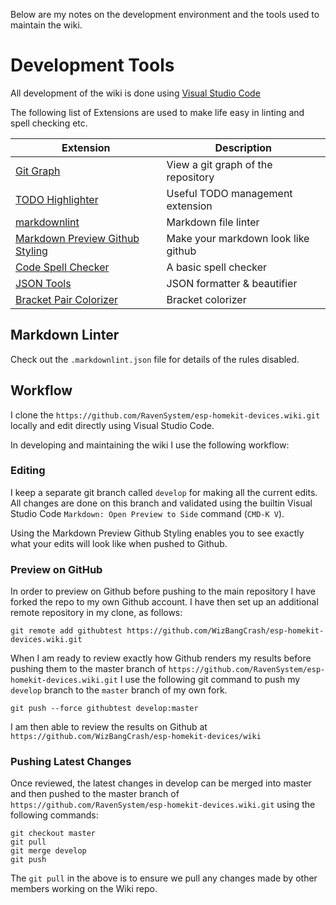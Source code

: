 Below are my notes on the development environment and the tools used to
maintain the wiki.

# Development Tools

All development of the wiki is done using [Visual Studio Code](https://code.visualstudio.com)

The following list of Extensions are used to make life easy in linting and
spell checking etc.

| Extension | Description |
|-----------|-------------|
| [Git Graph](https://marketplace.visualstudio.com/items?itemName=mhutchie.git-graph) | View a git graph of the repository
| [TODO Highlighter](https://marketplace.visualstudio.com/items?itemName=wayou.vscode-todo-highlight) | Useful TODO management extension
| [markdownlint](https://marketplace.visualstudio.com/items?itemName=DavidAnson.vscode-markdownlint) | Markdown file linter
| [Markdown Preview Github Styling](https://marketplace.visualstudio.com/items?itemName=bierner.markdown-preview-github-styles) | Make your markdown look like github
| [Code Spell Checker](https://marketplace.visualstudio.com/items?itemName=streetsidesoftware.code-spell-checker) | A basic spell checker
| [JSON Tools](https://marketplace.visualstudio.com/items?itemName=eriklynd.json-tools) | JSON formatter & beautifier
| [Bracket Pair Colorizer](https://marketplace.visualstudio.com/items?itemName=eriklynd.json-tools) | Bracket colorizer

## Markdown Linter

Check out the `.markdownlint.json` file for details of the rules disabled.

## Workflow

I clone the `https://github.com/RavenSystem/esp-homekit-devices.wiki.git`
locally and edit directly using Visual Studio Code.

In developing and maintaining the wiki I use the following workflow:

### Editing

I keep a separate git branch called `develop` for making all the current edits.
All changes are done on this branch and validated using the builtin
Visual Studio Code `Markdown: Open Preview to Side` command (`CMD-K V`).

Using the Markdown Preview Github Styling enables you to see exactly what your
edits will look like when pushed to Github.

### Preview on GitHub

In order to preview on Github before pushing to the main repository I have forked
the repo to my own Github account.
I have then set up an additional remote repository in my clone, as follows:

```shell
git remote add githubtest https://github.com/WizBangCrash/esp-homekit-devices.wiki.git
```

When I am ready to review exactly how Github renders my results before pushing
them to the master branch of `https://github.com/RavenSystem/esp-homekit-devices.wiki.git`
I use the following git command to push my `develop` branch to the `master`
branch of my own fork.

```shell
git push --force githubtest develop:master
```

I am then able to review the results on Github at
`https://github.com/WizBangCrash/esp-homekit-devices/wiki`

### Pushing Latest Changes

Once reviewed, the latest changes in develop can be merged into master and then
pushed to the master branch of
`https://github.com/RavenSystem/esp-homekit-devices.wiki.git` using the
following commands:

```shell
git checkout master
git pull
git merge develop
git push
```
The `git pull` in the above is to ensure we pull any changes made by other
members working on the Wiki repo.